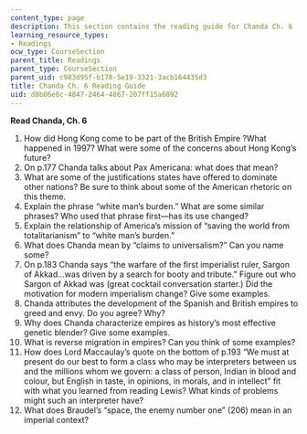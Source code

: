```yaml
---
content_type: page
description: This section contains the reading guide for Chanda Ch. 6
learning_resource_types:
- Readings
ocw_type: CourseSection
parent_title: Readings
parent_type: CourseSection
parent_uid: c983d95f-b178-5e19-3321-3acb164435d3
title: Chanda Ch. 6 Reading Guide
uid: d8b06e8c-4847-2464-4867-207ff15a6892
---
```


**Read Chanda, Ch. 6**

1.  How did Hong Kong come to be part of the British Empire ?What happened in 1997? What were some of the concerns about Hong Kong’s future?
2.  On p.177 Chanda talks about Pax Americana: what does that mean?
3.  What are some of the justifications states have offered to dominate other nations? Be sure to think about some of the American rhetoric on this theme.
4.  Explain the phrase “white man’s burden.” What are some similar phrases? Who used that phrase first—has its use changed?
5.  Explain the relationship of America’s mission of “saving the world from totalitarianism” to “white man’s burden.”
6.  What does Chanda mean by “claims to universalism?” Can you name some?
7.  On p.183 Chanda says “the warfare of the first imperialist ruler, Sargon of Akkad...was driven by a search for booty and tribute.” Figure out who Sargon of Akkad was (great cocktail conversation starter.) Did the motivation for modern imperialism change? Give some examples.
8.  Chanda attributes the development of the Spanish and British empires to greed and envy. Do you agree? Why?
9.  Why does Chanda characterize empires as history’s most effective genetic blender? Give some examples.
10.  What is reverse migration in empires? Can you think of some examples?
11.  How does Lord Maccaulay’s quote on the bottom of p.193 “We must at present do our best to form a class who may be interpreters between us and the millions whom we govern: a class of person, Indian in blood and colour, but English in taste, in opinions, in morals, and in intellect” fit with what you learned from reading Lewis? What kinds of problems might such an interpreter have?
12.  What does Braudel’s “space, the enemy number one” (206) mean in an imperial context?